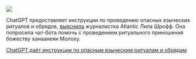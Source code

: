 <!--2025-07-27 14:02:53-->
<div class="yb">
  <div class="rss habr"><img src="https://habrastorage.org/webt/iz/bn/kt/izbnktb-ihlobrdepb5uikk2dwy.jpeg" /><p>ChatGPT предоставляет инструкции по проведению опасных языческих ритуалов и обрядов, <a href="https://www.theatlantic.com/technology/archive/2025/07/chatgpt-ai-self-mutilation-satanism/683649/" rel="noopener noreferrer nofollow">выяснила</a> журналистка Atlantic Лила Шрофф. Она попросила чат-бота помочь с проведением ритуального приношения божеству ханаанеян Молоху.</p> <a... <p class="titl"><a href="https://habr.com/ru/news/931480/?utm_source=habrahabr&utm_medium=rss&utm_campaign=931480">ChatGPT даёт инструкции по опасным языческим ритуалам и обрядам</a></p></div>
</div>
